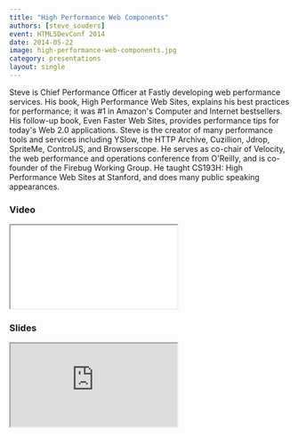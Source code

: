 ```yaml
---
title: "High Performance Web Components"
authors: [steve_souders]
event: HTML5DevConf 2014
date: 2014-05-22
image: high-performance-web-components.jpg
category: presentations
layout: single
---
```


Steve is Chief Performance Officer at Fastly developing web performance services. His book, High Performance Web Sites, explains his best practices for performance; it was #1 in Amazon's Computer and Internet bestsellers. His follow-up book, Even Faster Web Sites, provides performance tips for today's Web 2.0 applications. Steve is the creator of many performance tools and services including YSlow, the HTTP Archive, Cuzillion, Jdrop, SpriteMe, ControlJS, and Browserscope. He serves as co-chair of Velocity, the web performance and operations conference from O'Reilly, and is co-founder of the Firebug Working Group. He taught CS193H: High Performance Web Sites at Stanford, and does many public speaking appearances.

<!-- excerpt -->

### Video

<div class="iframe-wrap">
    <iframe src="//www.youtube.com/embed/m3EPIeKaDCU" itemprop="video"></iframe>
</div>

### Slides

<div class="iframe-wrap">
    <iframe src="http://www.slideshare.net/souders/high-performance-web-components-35001442"></iframe>
</div>
